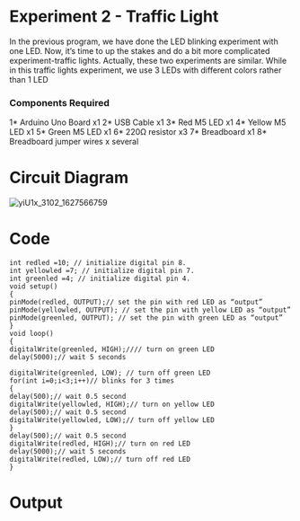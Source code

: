 # Experiment 2 -  Traffic Light

In the previous program, we have done the LED blinking experiment with one LED. Now, it’s time to up the stakes and do a bit more complicated experiment-traffic lights.
Actually, these two experiments are similar. While in this traffic lights experiment, we use 3 LEDs with different colors rather than 1 LED

### Components Required 

1* Arduino Uno Board x1
2* USB Cable x1
3* Red M5 LED x1
4* Yellow M5 LED x1
5* Green M5 LED x1
6* 220Ω resistor x3
7* Breadboard x1
8* Breadboard jumper wires x several


# Circuit Diagram

![yiU1x_3102_1627566759](https://user-images.githubusercontent.com/76148902/146767298-6de33711-4e94-4cdc-a9be-429fad0130d6.png)


# Code

```
int redled =10; // initialize digital pin 8.
int yellowled =7; // initialize digital pin 7.
int greenled =4; // initialize digital pin 4.
void setup()
{
pinMode(redled, OUTPUT);// set the pin with red LED as “output”
pinMode(yellowled, OUTPUT); // set the pin with yellow LED as “output”
pinMode(greenled, OUTPUT); // set the pin with green LED as “output”
}
void loop()
{
digitalWrite(greenled, HIGH);//// turn on green LED
delay(5000);// wait 5 seconds

digitalWrite(greenled, LOW); // turn off green LED
for(int i=0;i<3;i++)// blinks for 3 times
{
delay(500);// wait 0.5 second
digitalWrite(yellowled, HIGH);// turn on yellow LED
delay(500);// wait 0.5 second
digitalWrite(yellowled, LOW);// turn off yellow LED
} 
delay(500);// wait 0.5 second
digitalWrite(redled, HIGH);// turn on red LED
delay(5000);// wait 5 seconds
digitalWrite(redled, LOW);// turn off red LED
}
```

# Output
